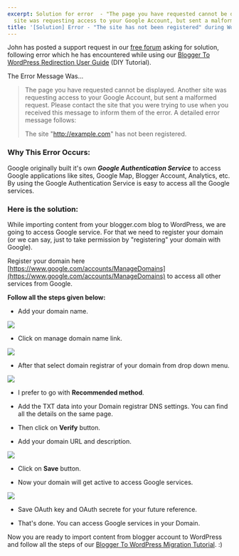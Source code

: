 ```yaml
---
excerpt: Solution for error  - "The page you have requested cannot be displayed. Another
  site was requesting access to your Google Account, but sent a malformed...."
title: '[Solution] Error - "The site has not been registered" during WordPress Import'
---
```


John has posted a support request in our [free forum](http://bloggertowp.org/forums/topic/running-blogger-to-wordpress-redirection-plugin-as-part-of-the-migration#post-90) asking for solution, following error which he has encountered while using our [Blogger To WordPress Redirection User Guide](http://bloggertowp.org/migrate-from-blogger-to-wordpress-best-tutorial/) (DIY Tutorial).

The Error Message Was...


<blockquote>The page you have requested cannot be displayed. Another site was requesting access to your Google Account, but sent a malformed request. Please contact the site that you were trying to use when you received this message to inform them of the error. A detailed error message follows:

The site "http://example.com" has not been registered.</blockquote>




### Why This Error Occurs:


Google originally built it's own _**Google Authentication Service**_ to access Google applications like sites, Google Map, Blogger Account, Analytics, etc. By using the Google Authentication Service is easy to access all the Google services.


### Here is the solution:


While importing content from your blogger.com blog to WordPress, we are going to access Google service. For that we need to register your domain (or we can say, just to take permission by "registering" your domain with Google).

Register your domain here [https://www.google.com/accounts/ManageDomains](https://www.google.com/accounts/ManageDomains) to access all other services from Google.

**Follow all the steps given below:**



	
  * Add your domain name.


[![](https://rtcamp.com/wp-content/uploads/2011/04/Blogger-to-wp-domain1-600x233.png)](https://rtcamp.com/wp-content/uploads/2011/04/Blogger-to-wp-domain1.png)



	
  * Click on manage domain name link.


[![](https://rtcamp.com/wp-content/uploads/2011/04/blogger-to-wp-domain2.png)](https://rtcamp.com/wp-content/uploads/2011/04/blogger-to-wp-domain2.png)



	
  * After that select domain registrar of your domain from drop down menu.


[![](https://rtcamp.com/wp-content/uploads/2011/04/blogger-to-wordpress-domain31-600x318.png)](https://rtcamp.com/wp-content/uploads/2011/04/blogger-to-wordpress-domain31.png)



	
  * I prefer to go with **Recommended method**.

	
  * Add the TXT data into your Domain registrar DNS settings. You can find all the details on the same page.

	
  * Then click on **Verify** button.

	
  * Add your domain URL and description.


[![](https://rtcamp.com/wp-content/uploads/2011/04/blogger-to-wordpress-domain4.png)](https://rtcamp.com/wp-content/uploads/2011/04/blogger-to-wordpress-domain4.png)



	
  * Click on **Save** button.

	
  * Now your domain will get active to access Google services.


[![](https://rtcamp.com/wp-content/uploads/2011/04/blogger-to-wordpress-domain5.png)](https://rtcamp.com/wp-content/uploads/2011/04/blogger-to-wordpress-domain5.png)



	
  * Save OAuth key and OAuth secrete for your future reference.

	
  * That's done. You can access Google services in your Domain.


Now you are ready to import content from blogger account to WordPress and follow all the steps of our [Blogger To WordPress Migration Tutorial](http://bloggertowp.org/migrate-from-blogger-to-wordpress-best-tutorial/). :)
